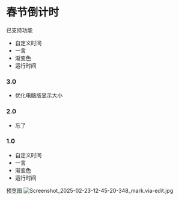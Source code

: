 # 春节倒计时
已支持功能
- 自定义时间
- 一言
- 渐变色
- 运行时间


### 3.0
- 优化电脑版显示大小


### 2.0
- 忘了


### 1.0
- 自定义时间
- 一言
- 渐变色
- 运行时间


预览图
![Screenshot_2025-02-23-12-45-20-348_mark.via-edit.jpg](https://human2025.pages.dev/file/1740285986450_Screenshot_2025-02-23-12-45-20-348_mark.via-edit.jpg)
